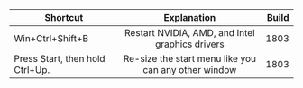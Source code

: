 | Shortcut        | Explanation   |  Build   |
| ------------- |:-------------:| -------------:|
| Win+Ctrl+Shift+B | Restart NVIDIA, AMD, and Intel graphics drivers | 1803 |
| Press Start, then hold Ctrl+Up. | Re-size the start menu like you can any other window | 1803 |
